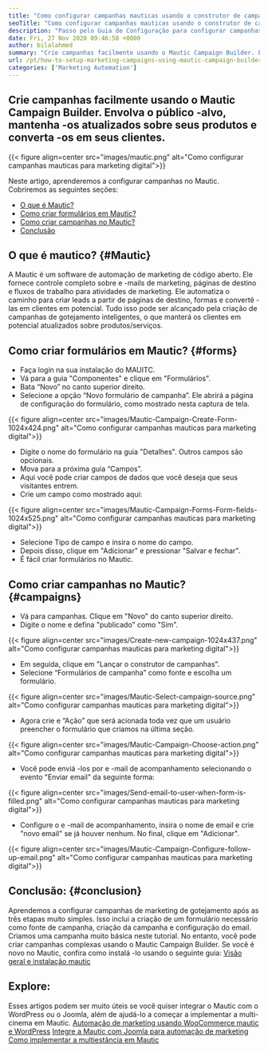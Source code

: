 ```yaml
---
title: "Como configurar campanhas mauticas usando o construtor de campanhas" 
seoTitle: "Como configurar campanhas mauticas usando o construtor de campanhas" 
description: "Passo pelo Guia de Configuração para configurar campanhas em Mautic e obter controle completo sobre e -mails de marketing, páginas de destino e fluxos de trabalho para atividades de marketing." 
date: Fri, 27 Nov 2020 09:46:58 +0000
author: bilalahmed
summary: "Crie campanhas facilmente usando o Mautic Campaign Builder. Envolva o público -alvo, mantenha -os atualizados sobre seus produtos e converta -os em seus clientes." 
url: /pt/how-to-setup-marketing-campaigns-using-mautic-campaign-builder/
categories: ['Marketing Automation']
---
```


## Crie campanhas facilmente usando o Mautic Campaign Builder. Envolva o público -alvo, mantenha -os atualizados sobre seus produtos e converta -os em seus clientes.

{{< figure align=center src="images/mautic.png" alt="Como configurar campanhas mauticas para marketing digital">}}

Neste artigo, aprenderemos a configurar campanhas no Mautic. Cobriremos as seguintes seções:
  * [O que é Mautic?][1]
  * [Como criar formulários em Mautic?][2]
  * [Como criar campanhas no Mautic?][3]
  * [Conclusão][4]

## O que é mautico?   {#Mautic}
A Mautic é um software de automação de marketing de código aberto. Ele fornece controle completo sobre e -mails de marketing, páginas de destino e fluxos de trabalho para atividades de marketing. Ele automatiza o caminho para criar leads a partir de páginas de destino, formas e convertê -las em clientes em potencial. Tudo isso pode ser alcançado pela criação de campanhas de gotejamento inteligentes, o que manterá os clientes em potencial atualizados sobre produtos/serviços.

## Como criar formulários em Mautic?   {#forms}
  * Faça login na sua instalação do MAUITC.
  * Vá para a guia "Componentes" e clique em "Formulários".
  * Bata “Novo” no canto superior direito.
  * Selecione a opção “Novo formulário de campanha”. Ele abrirá a página de configuração do formulário, como mostrado nesta captura de tela.

{{< figure align=center src="images/Mautic-Campaign-Create-Form-1024x424.png" alt="Como configurar campanhas mauticas para marketing digital">}}

  * Digite o nome do formulário na guia "Detalhes". Outros campos são opcionais.
  * Mova para a próxima guia “Campos”.
  * Aqui você pode criar campos de dados que você deseja que seus visitantes entrem.
  * Crie um campo como mostrado aqui:

{{< figure align=center src="images/Mautic-Campaign-Forms-Form-fields-1024x525.png" alt="Como configurar campanhas mauticas para marketing digital">}}

  * Selecione Tipo de campo e insira o nome do campo.
  * Depois disso, clique em "Adicionar" e pressionar "Salvar e fechar".
  * É fácil criar formulários no Mautic.

## Como criar campanhas no Mautic?   {#campaigns}
  * Vá para campanhas. Clique em "Novo" do canto superior direito.
  * Digite o nome e defina "publicado" como "Sim".

{{< figure align=center src="images/Create-new-campaign-1024x437.png" alt="Como configurar campanhas mauticas para marketing digital">}}

  * Em seguida, clique em "Lançar o construtor de campanhas".
  * Selecione “Formulários de campanha” como fonte e escolha um formulário.

{{< figure align=center src="images/Mautic-Select-campaign-source.png" alt="Como configurar campanhas mauticas para marketing digital">}}

  * Agora crie e “Ação” que será acionada toda vez que um usuário preencher o formulário que criamos na última seção.

{{< figure align=center src="images/Mautic-Campaign-Choose-action.png" alt="Como configurar campanhas mauticas para marketing digital">}}

  * Você pode enviá -los por e -mail de acompanhamento selecionando o evento "Enviar email" da seguinte forma:

{{< figure align=center src="images/Send-email-to-user-when-form-is-filled.png" alt="Como configurar campanhas mauticas para marketing digital">}}

  * Configure o e -mail de acompanhamento, insira o nome de email e crie "novo email" se já houver nenhum. No final, clique em "Adicionar".

{{< figure align=center src="images/Mautic-Campaign-Configure-follow-up-email.png" alt="Como configurar campanhas mauticas para marketing digital">}}


## Conclusão:   {#conclusion}
Aprendemos a configurar campanhas de marketing de gotejamento após as três etapas muito simples. Isso inclui a criação de um formulário necessário como fonte de campanha, criação da campanha e configuração do email. Criamos uma campanha muito básica neste tutorial. No entanto, você pode criar campanhas complexas usando o Mautic Campaign Builder. Se você é novo no Mautic, confira como instalá -lo usando o seguinte guia:
[Visão geral e instalação mautic][5]

## Explore:
Esses artigos podem ser muito úteis se você quiser integrar o Mautic com o WordPress ou o Joomla, além de ajudá-lo a começar a implementar a multi-cinema em Mautic.
[Automação de marketing usando WooCommerce mautic e WordPress][6]
[Integre a Mautic com Joomla para automação de marketing][7]
[Como implementar a multiestância em Mautic][8]

  
[1]: #mautic
[2]: #forms
[3]: #campaigns
[4]: #conclusion
[5]: https://products.containerize.com/marketing-automation/mautic
[6]: https://blog.containerize.com/wp-admin/post.php?post=388&action=edit
[7]: https://blog.containerize.com/wp-admin/post.php?post=233&action=edit
[8]: https://blog.containerize.com/marketing-automation/how-to-implement-multi-tenancy-in-mautic/
